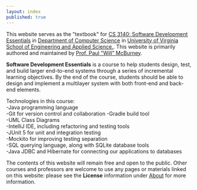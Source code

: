 ```yaml
---
layout: index
published: true
---
```


This website serves as the "textbook" for [CS 3140: Software Development Essentials](http://www.cs3140.com) in [Department of Computer Science](https://engineering.virginia.edu/departments/computer-science) in [University of Virginia School of Engineering and Applied Science.](https://engineering.virginia.edu/). This website is primarily authored and maintained by [Prof. Paul "Will" McBurney](https://www.cs.virginia.edu/~pm8fc/). 


**Software Development Essentials** is a course to help students design, test, and build larger end-to-end systems through a series of incremental learning objectives. By the end of the course, students should be able to design and implement a multilayer system with both front-end and back-end elements.

Technologies in this course:  
-Java programming language  
-Git for version control and collaboration
-Gradle build tool  
-UML Class Diagrams  
-IntelliJ IDE, including refactoring and testing tools  
-JUnit 5 for unit and integration testing  
-Mockito for improving testing separation  
-SQL querying language, along with SQLite database tools  
-Java JDBC and Hibernate for connecting our applications to databases

The contents of this website will remain free and open to the public. Other courses and professors are welcome to use any pages or materials linked on this website: please see the **License** information under [About](https://sde-coursepack.github.io/modules/about/about/) for more information.